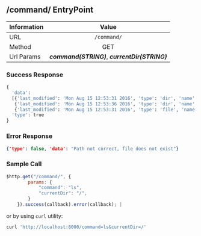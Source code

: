 ## /command/ EntryPoint

| Information | Value |
| ----------- |:-------------:|
| URL      | `/command/`        |
| Method   |           GET      |
| Url Params | ***command(STRING)***, ***currentDir(STRING)***      |

### Success Response

```python
{ 
  'data':
  [{'last_modified': 'Mon Aug 15 12:53:31 2016', 'type': 'dir', 'name': u'.X11-unix', 'size': '0.0 Mb'},
   {'last_modified': 'Mon Aug 15 12:53:36 2016', 'type': 'dir', 'name': u'.ICE-unix', 'size': '0.0 Mb'},
   {'last_modified': 'Mon Aug 15 12:53:31 2016', 'type': 'file', 'name': u'.X0-lock', 'size': '11 b'},
  'type': true
}
```         
### Error Response
```json
{'type': false, 'data': "Path not correct, file does not exist"}           |
```

### Sample Call

```javascript
$http.get("/command/", {
        params: {
            "command": "ls",
            "currentDir": "/",
        }
    }).success(callback).error(callback); |
```

or by using `curl` utility:
```bash
curl 'http://localhost:8000/command=ls&currentDir=/'
```
